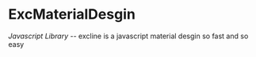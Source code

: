 # ExcMaterialDesgin
*Javascript Library --*
excline is a javascript material desgin so fast and so easy
